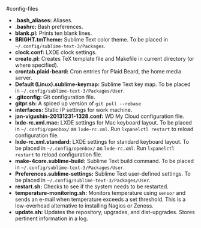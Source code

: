 #config-files

- **.bash_aliases:** Aliases.
- **.bashrc:** Bash preferences.
- **blank.pl:** Prints ten blank lines.
- **BRIGHT.tmTheme:** Sublime Text color theme. To be placed in `~/.config/sublime-text-3/Packages`.
- **clock.conf:** LXDE clock settings.
- **create.pl:** Creates TeX template file and Makefile in current directory (or where specified).
- **crontab.plaid-beard:** Cron entries for Plaid Beard, the home media server.
- **Default (Linux).sublime-keymap:** Sublime Text key map. To be placed in `~/.config/sublime-text-3/Packages/User`.
- **.gitconfig:** Git configuration file.
- **gitpr.sh:** A spiced up version of `git pull --rebase`
- **interfaces:** Static IP settings for work machine.
- **jan-vigushin-20131231-1328.conf:** WD My Cloud configuration file.
- **lxde-rc.xml.mac:** LXDE settings for Mac keyboard layout. To be placed in `~/.config/openbox/` as `lxde-rc.xml`. Run `lxpanelctl restart` to reload configuration file.
- **lxde-rc.xml.standard:** LXDE settings for standard keyboard layout. To be placed in `~/.config/openbox/` as `lxde-rc.xml`. Run `lxpanelctl restart` to reload configuration file.
- **make-4core.sublime-build:** Sublime Text build command. To be placed in `~/.config/sublime-text-3/Packages/User`.
- **Preferences.sublime-settings:** Sublime Text user-defined settings. To be placed in `~/.config/sublime-text-3/Packages/User`.
- **restart.sh:** Checks to see if the system needs to be restarted.
- **temperature-monitoring.sh:** Monitors temperature using `sensor` and sends an e-mail when temperature exceeds a set threshold. This is a low-overhead alternative to installing Nagios or Zenoss.
- **update.sh:** Updates the repository, upgrades, and dist-upgrades. Stores pertinent information in a log.
